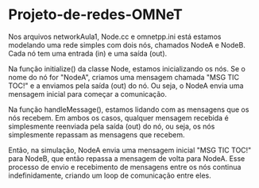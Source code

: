 # Projeto-de-redes-OMNeT

Nos arquivos networkAula1, Node.cc e omnetpp.ini está estamos modelando uma rede simples com dois nós, chamados NodeA e NodeB. Cada nó tem uma entrada (in) e uma saída (out).

Na função initialize() da classe Node, estamos inicializando os nós. Se o nome do nó for "NodeA", criamos uma mensagem chamada "MSG TIC TOC!" e a enviamos pela saída (out) do nó. Ou seja, o NodeA envia uma mensagem inicial para começar a comunicação.

Na função handleMessage(), estamos lidando com as mensagens que os nós recebem. Em ambos os casos, qualquer mensagem recebida é simplesmente reenviada pela saída (out) do nó, ou seja, os nós simplesmente repassam as mensagens que recebem.

Então, na simulação, NodeA envia uma mensagem inicial "MSG TIC TOC!" para NodeB, que então repassa a mensagem de volta para NodeA. Esse processo de envio e recebimento de mensagens entre os nós continua indefinidamente, criando um loop de comunicação entre eles.
